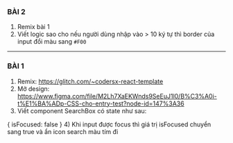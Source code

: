 ### BÀI 2
1) Remix bài 1
2) Viết logic sao cho nếu người dùng nhập vào > 10 ký tự thì border của input đổi màu sang `#F00`




___


### BÀI 1
1) Remix: https://glitch.com/~codersx-react-template
2) Mở design: https://www.figma.com/file/M2Lh7XaEKWnds9SeEuJ1l0/B%C3%A0i-t%E1%BA%ADp-CSS-cho-entry-test?node-id=147%3A36
3) Viết component SearchBox có state như sau:

{ isFocused: false }
4) Khi input được focus thì giá trị isFocused chuyển sang true và ẩn icon search màu tím đi